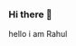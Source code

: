 ### Hi there 👋

<!--
**rahul-prog/rahul-prog** is a ✨ _special_ ✨ repository because its `README.md` (this file) appears on your GitHub profile.

Here are some ideas to get you started:

- 🔭 I’m currently working on ...
- 🌱 I’m currently learning ...
- 👯 I’m looking to collaborate on ...
- 🤔 I’m looking for help with ...
- 💬 Ask me about ...
- 📫 How to reach me: ...
- 😄 Pronouns: ...
- ⚡ Fun fact: ...
-->
hello i am Rahul
<!-- https://hits.seeyoufarm.com/api/count/incr/badge.svg?url=https%3A%2F%2Fgithub.com%2Frahul-prog&count_bg=%23C83D90&title_bg=%23555555&icon=ferrari.svg&icon_color=%23E7E7E7&title=Thanks+all+of+you+for+visiting+my+profile&edge_flat=true
--------------------------------------------------------------------------------------------------------------------------------------------------------------------------------- -->
